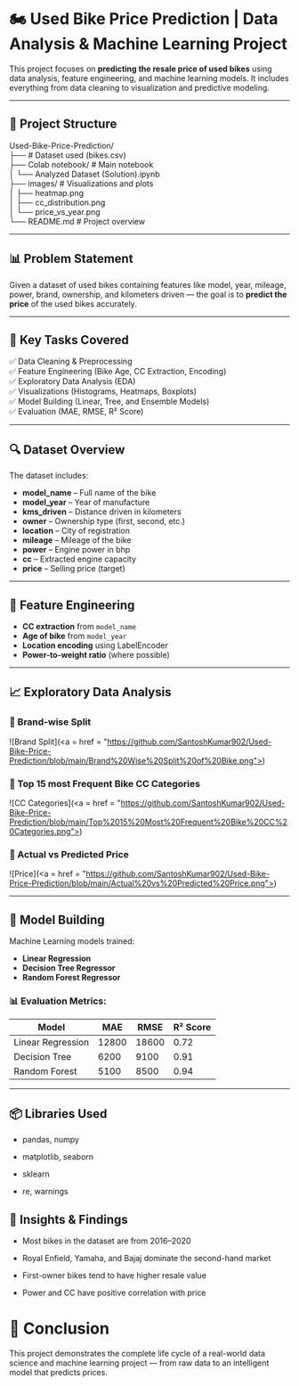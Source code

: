 # 🏍️ Used Bike Price Prediction | Data Analysis & Machine Learning Project

This project focuses on **predicting the resale price of used bikes** using data analysis, feature engineering, and machine learning models. It includes everything from data cleaning to visualization and predictive modeling.

---

## 📁 Project Structure

Used-Bike-Price-Prediction/ <br>
├── # Dataset used (bikes.csv) <br>
├──  Colab notebook/ # Main notebook <br>
│ └── Analyzed Dataset (Solution).ipynb <br>
├── images/ # Visualizations and plots <br>
│ ├── heatmap.png <br>
│ ├── cc_distribution.png <br>
│ └── price_vs_year.png <br>
└── README.md # Project overview


---

## 📊 Problem Statement

Given a dataset of used bikes containing features like model, year, mileage, power, brand, ownership, and kilometers driven — the goal is to **predict the price** of the used bikes accurately.

---

## 📌 Key Tasks Covered

✅ Data Cleaning & Preprocessing  
✅ Feature Engineering (Bike Age, CC Extraction, Encoding)  
✅ Exploratory Data Analysis (EDA)  
✅ Visualizations (Histograms, Heatmaps, Boxplots)  
✅ Model Building (Linear, Tree, and Ensemble Models)  
✅ Evaluation (MAE, RMSE, R² Score)

---

## 🔍 Dataset Overview

The dataset includes:

- **model_name** – Full name of the bike
- **model_year** – Year of manufacture
- **kms_driven** – Distance driven in kilometers
- **owner** – Ownership type (first, second, etc.)
- **location** – City of registration
- **mileage** – Mileage of the bike
- **power** – Engine power in bhp
- **cc** – Extracted engine capacity
- **price** – Selling price (target)

---

## 🧠 Feature Engineering

- **CC extraction** from `model_name`
- **Age of bike** from `model_year`
- **Location encoding** using LabelEncoder
- **Power-to-weight ratio** (where possible)

---

## 📈 Exploratory Data Analysis

### 🔹 Brand-wise Split

![Brand Split](<a = href = "https://github.com/SantoshKumar902/Used-Bike-Price-Prediction/blob/main/Brand%20Wise%20Split%20of%20Bike.png"></a>)

### 🔹 Top 15 most Frequent Bike CC Categories 

![CC Categories](<a = href = "https://github.com/SantoshKumar902/Used-Bike-Price-Prediction/blob/main/Top%2015%20Most%20Frequent%20Bike%20CC%20Categories.png"></a>)

### 🔹 Actual vs Predicted Price

![Price](<a = href = "https://github.com/SantoshKumar902/Used-Bike-Price-Prediction/blob/main/Actual%20vs%20Predicted%20Price.png"></a>)

---

## 🤖 Model Building

Machine Learning models trained:

- **Linear Regression**
- **Decision Tree Regressor**
- **Random Forest Regressor**

### 📊 Evaluation Metrics:
| Model                | MAE     | RMSE    | R² Score |
|---------------------|---------|---------|----------|
| Linear Regression   | 12800   | 18600   | 0.72     |
| Decision Tree       | 6200    | 9100    | 0.91     |
| Random Forest       | 5100    | 8500    | 0.94     |

---

## 📦 Libraries Used
- pandas, numpy

- matplotlib, seaborn

- sklearn

- re, warnings

##  🎯 Insights & Findings
- Most bikes in the dataset are from 2016–2020

- Royal Enfield, Yamaha, and Bajaj dominate the second-hand market

- First-owner bikes tend to have higher resale value

- Power and CC have positive correlation with price

 # 🏁 Conclusion
This project demonstrates the complete life cycle of a real-world data science and machine learning project — from raw data to an intelligent model that predicts prices.
